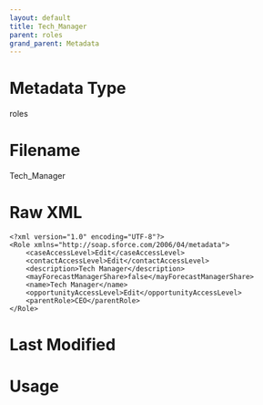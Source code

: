 ```yaml
---
layout: default
title: Tech_Manager
parent: roles
grand_parent: Metadata
---
```

# Metadata Type
roles


# Filename 
Tech_Manager


# Raw XML
```
<?xml version="1.0" encoding="UTF-8"?>
<Role xmlns="http://soap.sforce.com/2006/04/metadata">
    <caseAccessLevel>Edit</caseAccessLevel>
    <contactAccessLevel>Edit</contactAccessLevel>
    <description>Tech Manager</description>
    <mayForecastManagerShare>false</mayForecastManagerShare>
    <name>Tech Manager</name>
    <opportunityAccessLevel>Edit</opportunityAccessLevel>
    <parentRole>CEO</parentRole>
</Role>
```


# Last Modified


# Usage
